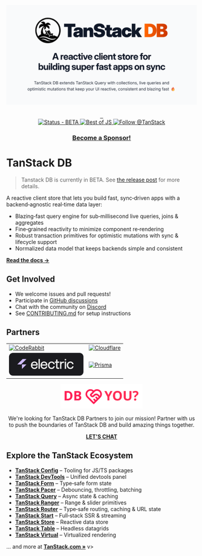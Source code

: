 <div align="center">
  <img src="./media/header_db.png" >
</div>

<br />

<div align="center">
	<a href="https://npmjs.com/package/@tanstack/db" target="\_parent">
	  <img alt="" src="https://img.shields.io/npm/dm/@tanstack/db.svg" alt="npm downloads" />
	</a>
	<a href="https://github.com/TanStack/db" target="\_parent">
	  <img alt="" src="https://img.shields.io/github/stars/TanStack/db.svg?style=social&label=Star" alt="GitHub stars" />
	</a>
	<a href="https://bundlejs.com/?q=%40tanstack%2Fdb&config=%7B%22esbuild%22%3A%7B%22external%22%3A%5B%22react%22%2C%22react-dom%22%5D%7D%7D&badge=" target="\_parent">
	  <img alt="" src="https://deno.bundlejs.com/?q=@tanstack/db&config={%22esbuild%22:{%22external%22:[%22react%22,%22react-dom%22]}}&badge=detailed" alt="Bundle size" />
	</a>
</div>

<div align="center">
	<a href="#status">
    <img src="https://img.shields.io/badge/status-beta-yellow" alt="Status - BETA">
  </a>
	<a href="https://bestofjs.org/projects/tanstack-db">
		<img alt="Best of JS" src="https://img.shields.io/endpoint?url=https://bestofjs-serverless.now.sh/api/project-badge?fullName=TanStack%2Fdb%26since=daily" alt="Best of JS"/>
	</a>
	<a href="https://twitter.com/tan_stack">
		<img src="https://img.shields.io/twitter/follow/tan_stack.svg?style=social" alt="Follow @TanStack"/>
	</a>
</div>

<div align="center">
		
###  [Become a Sponsor!](https://github.com/sponsors/tannerlinsley/)
</div>

# TanStack DB

> Tanstack DB is currently in BETA. See [the release post](https://tanstack.com/blog/tanstack-db-0.1-the-embedded-client-database-for-tanstack-query) for more details.

A reactive client store that lets you build fast, sync‑driven apps with a backend‑agnostic real‑time data layer:

- Blazing‑fast query engine for sub‑millisecond live queries, joins & aggregates
- Fine‑grained reactivity to minimize component re‑rendering
- Robust transaction primitives for optimistic mutations with sync & lifecycle support
- Normalized data model that keeps backends simple and consistent

<a href="https://tanstack.com/db" style="font-weight:bold" >Read the docs →</a>
<br />

## Get Involved

- We welcome issues and pull requests!
- Participate in [GitHub discussions](https://github.com/TanStack/db/discussions)
- Chat with the community on [Discord](https://discord.com/invite/WrRKjPJ)
- See [CONTRIBUTING.md](./CONTRIBUTING.md) for setup instructions

## Partners

<table align="center">
<tr>
<td>
<a href="https://www.coderabbit.ai/?via=tanstack&dub_id=aCcEEdAOqqutX6OS" >
<picture>
  <source media="(prefers-color-scheme: dark)" srcset="https://tanstack.com/assets/coderabbit-dark-CMcuvjEy.svg" height="40" />
  <source media="(prefers-color-scheme: light)" srcset="https://tanstack.com/assets/coderabbit-light-DVMJ2jHi.svg" height="40" />
  <img src="https://tanstack.com/assets/coderabbit-light-DVMJ2jHi.svg" height="40" alt="CodeRabbit" />
</picture>
</a>
</td>
<td>
<a href="https://www.cloudflare.com?utm_source=tanstack">
<picture>
  <source media="(prefers-color-scheme: dark)" srcset="https://tanstack.com/assets/cloudflare-white-DQDB7UaL.svg" height="60" />
  <source media="(prefers-color-scheme: light)" srcset="https://tanstack.com/assets/cloudflare-black-CPufaW0B.svg" height="60" />
  <img src="https://tanstack.com/assets/cloudflare-black-CPufaW0B.svg" height="60" alt="Cloudflare" />
</picture>
</a>
</td>
</tr>
<tr>
<td>
<a href="https://electric-sql.com">
<picture>
	<source media="(prefers-color-scheme: dark)" srcset="https://tanstack.com/assets/electric-dark-Bfu2Vl2j.svg" height="60">
	<source media="(prefers-color-scheme: light)" srcset="https://tanstack.com/assets/electric-light-C-5MDda4.svg" height="60">
	<img src="https://raw.githubusercontent.com/electric-sql/meta/main/identity/ElectricSQL-logo.with-background.sm.png" height="60" alt="ElectricSQL logo"/>
</picture>
</a>
</td>
<td>
<a href="https://www.prisma.io?utm_source=tanstack&via=tanstack">
<picture>
	<source media="(prefers-color-scheme: dark)" srcset="https://tanstack.com/assets/prisma-dark-DwgDxLwn.svg" height="60">
	<source media="(prefers-color-scheme: light)" srcset="https://tanstack.com/assets/prisma-light-Cloa3Onm.svg" height="60">
	<img src="https://tanstack.com/assets/prisma-dark-DwgDxLwn.svg" height="60" alt="Prisma"/>
</picture>
</a>
</td>
</tr>
</table>

<div align="center">
<img src="./media/partner_logo.svg" alt="DB & you?" height="65">
<p>
We're looking for TanStack DB Partners to join our mission! Partner with us to push the boundaries of TanStack DB and build amazing things together.
</p>
<a href="mailto:partners@tanstack.com?subject=TanStack DB Partnership"><b>LET'S CHAT</b></a>
</div>

## Explore the TanStack Ecosystem

- <a href="https://github.com/tanstack/config"><b>TanStack Config</b></a> – Tooling for JS/TS packages
- <a href="https://github.com/tanstack/devtools"><b>TanStack DevTools</b></a> – Unified devtools panel
- <a href="https://github.com/tanstack/form"><b>TanStack Form</b></a> – Type‑safe form state
- <a href="https://github.com/tanstack/pacer"><b>TanStack Pacer</b></a> – Debouncing, throttling, batching <br/>
- <a href="https://github.com/tanstack/query"><b>TanStack Query</b></a> – Async state & caching
- <a href="https://github.com/tanstack/ranger"><b>TanStack Ranger</b></a> – Range & slider primitives
- <a href="https://github.com/tanstack/router"><b>TanStack Router</b></a> – Type‑safe routing, caching & URL state
- <a href="https://github.com/tanstack/router"><b>TanStack Start</b></a> – Full‑stack SSR & streaming
- <a href="https://github.com/tanstack/store"><b>TanStack Store</b></a> – Reactive data store
- <a href="https://github.com/tanstack/table"><b>TanStack Table</b></a> – Headless datagrids
- <a href="https://github.com/tanstack/virtual"><b>TanStack Virtual</b></a> – Virtualized rendering

… and more at <a href="https://tanstack.com"><b>TanStack.com »</b></a>
v>

<!-- Use the force, Luke -->

